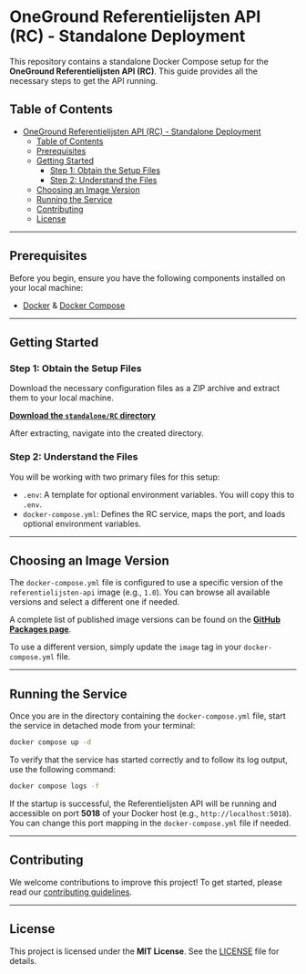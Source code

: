 # OneGround Referentielijsten API (RC) - Standalone Deployment

This repository contains a standalone Docker Compose setup for the **OneGround Referentielijsten API (RC)**. This guide provides all the necessary steps to get the API running.

## Table of Contents

- [OneGround Referentielijsten API (RC) - Standalone Deployment](#oneground-referentielijsten-api-rc---standalone-deployment)
  - [Table of Contents](#table-of-contents)
  - [Prerequisites](#prerequisites)
  - [Getting Started](#getting-started)
    - [Step 1: Obtain the Setup Files](#step-1-obtain-the-setup-files)
    - [Step 2: Understand the Files](#step-2-understand-the-files)
  - [Choosing an Image Version](#choosing-an-image-version)
  - [Running the Service](#running-the-service)
  - [Contributing](#contributing)
  - [License](#license)

---

## Prerequisites

Before you begin, ensure you have the following components installed on your local machine:

- [Docker](https://docs.docker.com/get-docker/) & [Docker Compose](https://docs.docker.com/compose/install/)

---

## Getting Started

### Step 1: Obtain the Setup Files

Download the necessary configuration files as a ZIP archive and extract them to your local machine.

[**Download the `standalone/RC` directory**](https://download-directory.github.io/?url=https%3A%2F%2Fgithub.com%2FOneGround%2FZGW-APIs%2Ftree%2Fmain%2Fgetting-started%2F%2Fdocker-compose%2F%2Fstandalone%2F%2FRC)

After extracting, navigate into the created directory.

### Step 2: Understand the Files

You will be working with two primary files for this setup:

- `.env`: A template for optional environment variables. You will copy this to `.env`.
- `docker-compose.yml`: Defines the RC service, maps the port, and loads optional environment variables.

---

## Choosing an Image Version

The `docker-compose.yml` file is configured to use a specific version of the `referentielijsten-api` image (e.g., `1.0`). You can browse all available versions and select a different one if needed.

A complete list of published image versions can be found on the [**GitHub Packages page**](https://github.com/OneGround/ZGW-APIs/pkgs/container/referentielijsten-api).

To use a different version, simply update the `image` tag in your `docker-compose.yml` file.

---

## Running the Service

Once you are in the directory containing the `docker-compose.yml` file, start the service in detached mode from your terminal:

```bash
docker compose up -d
```

To verify that the service has started correctly and to follow its log output, use the following command:

```bash
docker compose logs -f
```

If the startup is successful, the Referentielijsten API will be running and accessible on port **5018** of your Docker host (e.g., `http://localhost:5018`). You can change this port mapping in the `docker-compose.yml` file if needed.

---

## Contributing

We welcome contributions to improve this project! To get started, please read our [contributing guidelines](https://github.com/OneGround/ZGW-APIs/blob/main/CONTRIBUTING.md).

---

## License

This project is licensed under the **MIT License**. See the [LICENSE](https://github.com/OneGround/ZGW-APIs/blob/main/LICENSE) file for details.
